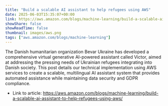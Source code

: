 ```yaml
---
title: "Build a scalable AI assistant to help refugees using AWS"
date: 2025-06-03T15:35:07+00:00
link: https://aws.amazon.com/blogs/machine-learning/build-a-scalable-ai-assistant-to-help-refugees-using-aws/
showShare: false
showReadTime: false
thumbnail: images/aws.png
tags: ["aws.amazon.com/blogs/machine-learning"]
---
```

The Danish humanitarian organization Bevar Ukraine has developed a comprehensive virtual generative AI-powered assistant called Victor, aimed at addressing the pressing needs of Ukrainian refugees integrating into Danish society. This post details our technical implementation using AWS services to create a scalable, multilingual AI assistant system that provides automated assistance while maintaining data security and GDPR compliance.

- Link to article: https://aws.amazon.com/blogs/machine-learning/build-a-scalable-ai-assistant-to-help-refugees-using-aws/